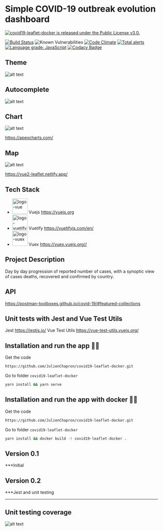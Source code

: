# Simple COVID-19 outbreak evolution dashboard

<a href="https://github.com/JulienChapron/covid19-leaflet-docker/main/LICENSE">
 <img src="https://img.shields.io/badge/License-GPLv3-blue.svg" alt="covid19-leaflet-docker is released under the Public License v3.0." />
</a>

[![Build Status](https://travis-ci.org/JulienChapron/covid19-leaflet-docker.svg?branch=main)](https://travis-ci.org/JulienChapron/covid19-leaflet-docker)
![Known Vulnerabilities](https://snyk.io/test/github/JulienChapron/covid19-leaflet-docker/badge.svg)
[![Code Climate](https://codeclimate.com/github/JulienChapron/covid19-leaflet-docker/badges/gpa.svg)](https://codeclimate.com/github/JulienChapron/covid19-leaflet-docker) 
[![Total alerts](https://img.shields.io/lgtm/alerts/g/JulienChapron/covid19-leaflet-docker.svg?logo=lgtm&logoWidth=18)](https://lgtm.com/projects/g/JulienChapron/covid19-leaflet-docker/alerts/)
[![Language grade: JavaScript](https://img.shields.io/lgtm/grade/javascript/g/JulienChapron/covid19-leaflet-docker.svg?logo=lgtm&logoWidth=18)](https://lgtm.com/projects/g/JulienChapron/covid19-leaflet-docker/context:javascript)
[![Codacy Badge](https://app.codacy.com/project/badge/Grade/221e245f1d9d49468603b0dc261a9618)](https://www.codacy.com/gh/JulienChapron/covid19-leaflet-docker/dashboard?utm_source=github.com&amp;utm_medium=referral&amp;utm_content=JulienChapron/covid19-leaflet-docker&amp;utm_campaign=Badge_Grade)

## Theme
![alt text](https://raw.githubusercontent.com/JulienChapron/covid19-leaflet-docker/main/readme/theme.gif)

## Autocomplete
![alt text](https://raw.githubusercontent.com/JulienChapron/covid19-leaflet-docker/main/readme/covid19-leaflet-docker-autocomplete.gif)

## Chart
![alt text](https://raw.githubusercontent.com/JulienChapron/covid19-leaflet-docker/main/readme/covid19-leaflet-docker-chart.gif)

<https://apexcharts.com/>

## Map
![alt text](https://raw.githubusercontent.com/JulienChapron/covid19-leaflet-docker/main/readme/covid19-leaflet-docker-map.gif)

<https://vue2-leaflet.netlify.app/>

## Tech Stack

* <img src="https://www.toutjavascript.com/demo/vue/img/logo-vue.82b9c7a5.png" alt="logo-vue" height="50"/> Vuejs <https://vuejs.org>
* <img src="https://seeklogo.com/images/V/vuetify-logo-3BCF73C928-seeklogo.com.png" alt="logo-vuetify" height="50"/> Vuetify <https://vuetifyjs.com/en/>
* <img src="https://user-images.githubusercontent.com/7110136/29002857-9e802f08-7ab4-11e7-9c31-604b5d0d0c19.png" alt="logo-vuex" height="50"/> Vuex <https://vuex.vuejs.org//>

## Project Description

Day by day progression of reported number of cases, with a synoptic view of cases deaths, recovered and confirmed by country.

## API

<https://postman-toolboxes.github.io/covid-19/#featured-collections>

## Unit tests with Jest and Vue Test Utils

Jest <https://jestjs.io/>
Vue Test Utils <https://vue-test-utils.vuejs.org/>

## Installation and run the app 🚀🚀

Get the code

```bash
https://github.com/JulienChapron/covid19-leaflet-docker.git
```

Go to folder `covid19-leaflet-docker`

```bash
yarn install && yarn serve
```

## Installation and run the app with docker 🚀🚀

Get the code

```bash
https://github.com/JulienChapron/covid19-leaflet-docker.git
```

Go to folder `covid19-leaflet-docker`

```bash
yarn install && docker build -t covid19-leaflet-docker .
```

## Version 0.1

***Initial

## Version 0.2

***Jest and unit testing
***
## Unit testing coverage
![alt text](https://raw.githubusercontent.com/JulienChapron/covid19-leaflet-docker/main/readme/test1.png)
